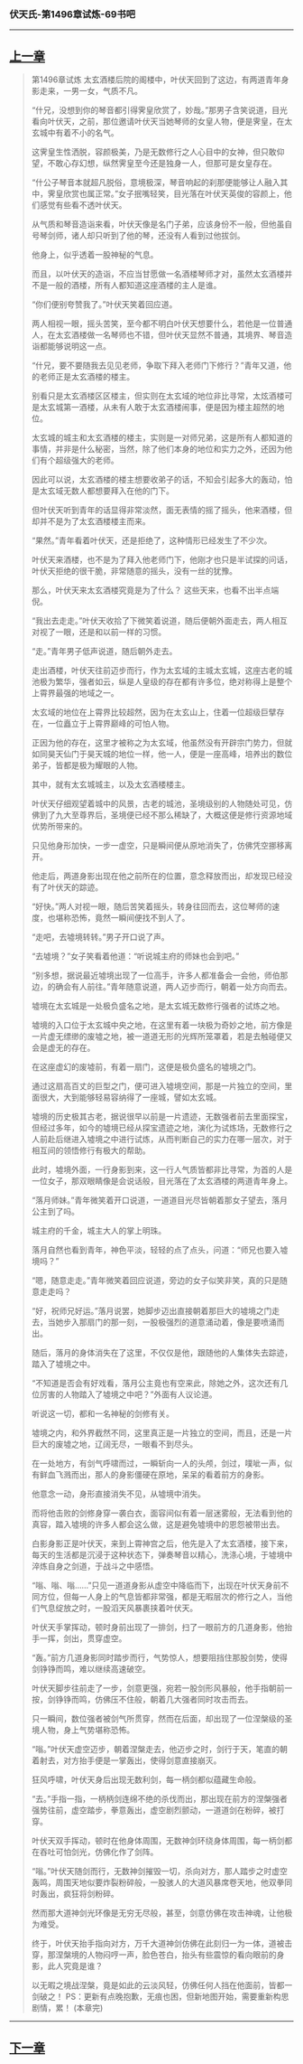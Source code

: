 ### 伏天氏-第1496章试炼-69书吧

--------
[上一章](./13e73ff714ca516fff59eebb3aa16d79.md)
--------


>
>
>
>第1496章试炼
>太玄酒楼后院的阁楼中，叶伏天回到了这边，有两道青年身影走来，一男一女，气质不凡。
>
>“什兄，没想到你的琴音都引得霁皇欣赏了，妙哉。”那男子含笑说道，目光看向叶伏天，之前，那位邀请叶伏天当她琴师的女皇人物，便是霁皇，在太玄城中有着不小的名气。
>
>这霁皇生性洒脱，容颜极美，乃是无数修行之人心目中的女神，但只敢仰望，不敢心存幻想，纵然霁皇至今还是独身一人，但那可是女皇存在。
>
>“什公子琴音本就超凡脱俗，意境极深，琴音响起的刹那便能够让人融入其中，霁皇欣赏也属正常。”女子抿嘴轻笑，目光落在叶伏天英俊的容颜上，他们感觉有些看不透叶伏天。
>
>从气质和琴音造诣来看，叶伏天像是名门子弟，应该身份不一般，但他虽自号琴剑师，诸人却只听到了他的琴，还没有人看到过他拔剑。
>
>他身上，似乎透着一股神秘的气息。
>
>而且，以叶伏天的造诣，不应当甘愿做一名酒楼琴师才对，虽然太玄酒楼并不是一般的酒楼，所有人都知道这座酒楼的主人是谁。
>
>“你们便别夸赞我了。”叶伏天笑着回应道。
>
>两人相视一眼，摇头苦笑，至今都不明白叶伏天想要什么，若他是一位普通人，在太玄酒楼做一名琴师也不错，但叶伏天显然不普通，其境界、琴音造诣都能够说明这一点。
>
>“什兄，要不要随我去见见老师，争取下拜入老师门下修行？”青年又道，他的老师正是太玄酒楼的楼主。
>
>别看只是太玄酒楼区区楼主，但实则在太玄域的地位非比寻常，太炫酒楼可是太玄城第一酒楼，从未有人敢于太玄酒楼闹事，便是因为楼主超然的地位。
>
>太玄城的城主和太玄酒楼的楼主，实则是一对师兄弟，这是所有人都知道的事情，并非是什么秘密，当然，除了他们本身的地位和实力之外，还因为他们有个超级强大的老师。
>
>因此可以说，太玄酒楼的楼主想要收弟子的话，不知会引起多大的轰动，怕是太玄域无数人都想要拜入在他的门下。
>
>但叶伏天听到青年的话显得非常淡然，面无表情的摇了摇头，他来酒楼，但却并不是为了太玄酒楼楼主而来。
>
>“果然。”青年看着叶伏天，还是拒绝了，这种情形已经发生了不少次。
>
>叶伏天来酒楼，也不是为了拜入他老师门下，他刚才也只是半试探的问话，叶伏天拒绝的很干脆，非常随意的摇头，没有一丝的犹豫。
>
>那么，叶伏天来太玄酒楼究竟是为了什么？
>这些天来，也看不出半点端倪。
>
>“我出去走走。”叶伏天收拾了下微笑着说道，随后便朝外面走去，两人相互对视了一眼，还是和以前一样的习惯。
>
>“走。”青年男子低声说道，随后朝外走去。
>
>走出酒楼，叶伏天往前迈步而行，作为太玄域的主城太玄城，这座古老的城池极为繁华，强者如云，纵是人皇级的存在都有许多位，绝对称得上是整个上霄界最强的地域之一。
>
>太玄域的地位在上霄界比较超然，因为在太玄山上，住着一位超级巨擘存在，一位矗立于上霄界巅峰的可怕人物。
>
>正因为他的存在，这里才被称之为太玄域，他虽然没有开辟宗门势力，但就如同昊天仙门于昊天城的地位一样，他一人，便是一座高峰，培养出的数位弟子，皆都是极为耀眼的人物。
>
>其中，就有太玄城城主，以及太玄酒楼楼主。
>
>叶伏天仔细观望着城中的风景，古老的城池，圣境级别的人物随处可见，仿佛到了九大至尊界后，圣境便已经不那么稀缺了，大概这便是修行资源地域优势所带来的。
>
>只见他身形加快，一步一虚空，只是瞬间便从原地消失了，仿佛凭空挪移离开。
>
>他走后，两道身影出现在他之前所在的位置，意念释放而出，却发现已经没有了叶伏天的踪迹。
>
>“好快。”两人对视一眼，随后苦笑着摇头，转身往回而去，这位琴师的速度，也堪称恐怖，竟然一瞬间便找不到人了。
>
>“走吧，去墟境转转。”男子开口说了声。
>
>“去墟境？”女子笑看着他道：“听说城主府的师妹也会到吧。”
>
>“别多想，据说最近墟境出现了一位高手，许多人都准备会一会他，师伯那边，的确会有人前往。”青年随意说道，两人迈步而行，朝着一处方向而去。
>
>墟境在太玄城是一处极负盛名之地，是太玄城无数修行强者的试炼之地。
>
>墟境的入口位于太玄城中央之地，在这里有着一块极为奇妙之地，前方像是一片虚无缥缈的废墟之地，被一道道无形的光辉所笼罩着，若是去触碰便又会是虚无的存在。
>
>在这座虚幻的废墟前，有着一扇门，这便是极负盛名的墟境之门。
>
>通过这扇高百丈的巨型之门，便可进入墟境空间，那是一片独立的空间，里面很大，大到能够轻易容纳得了一座城，譬如太玄城。
>
>墟境的历史极其古老，据说很早以前是一片遗迹，无数强者前去里面探宝，但经过多年，如今的墟境已经从探宝遗迹之地，演化为试炼场，无数修行之人前赴后继进入墟境之中进行试炼，从而判断自己的实力在哪一层次，对于相互间的领悟修行有极大的帮助。
>
>此时，墟境外面，一行身影到来，这一行人气质皆都非比寻常，为首的人是一位女子，那双眼睛像是会说话般，目光落在了太玄酒楼的两道青年身上。
>
>“落月师妹。”青年微笑着开口说道，一道道目光尽皆朝着那女子望去，落月公主到了吗。
>
>城主府的千金，城主大人的掌上明珠。
>
>落月自然也看到青年，神色平淡，轻轻的点了点头，问道：“师兄也要入墟境吗？”
>
>“嗯，随意走走。”青年微笑着回应说道，旁边的女子似笑非笑，真的只是随意走走吗？
>
>“好，祝师兄好运。”落月说罢，她脚步迈出直接朝着那巨大的墟境之门走去，当她步入那扇门的那一刻，一股极强烈的道意涌动着，像是要喷涌而出。
>
>随后，落月的身体消失在了这里，不仅仅是他，跟随他的人集体失去踪迹，踏入了墟境之中。
>
>“不知道是否会有好戏看，落月公主竟也有空来此，除她之外，这次还有几位厉害的人物踏入了墟境之中吧？”外面有人议论道。
>
>听说这一切，都和一名神秘的剑修有关。
>
>墟境之内，和外界截然不同，这里真正是一片独立的空间，而且，还是一片巨大的废墟之地，辽阔无尽，一眼看不到尽头。
>
>在一处地方，有剑气呼啸而过，一瞬斩向一人的头颅，剑过，噗呲一声，似有鲜血飞溅而出，那人的身影僵硬在原地，呆呆的看着前方的身影。
>
>他意念一动，身形直接消失不见，从墟境中消失。
>
>而将他击败的剑修身穿一袭白衣，面容间似有着一层迷雾般，无法看到他的真容，踏入墟境的许多人都会这么做，这是避免墟境中的恩怨被带出去。
>
>白影身影正是叶伏天，来到上霄神宫之后，他先是入了太玄酒楼，接下来，每天的生活都是沉浸于这种状态下，弹奏琴音以精心，洗涤心境，于墟境中淬炼自身之剑道，于战斗之中感悟。
>
>“嗡、嗡、嗡……”只见一道道身影从虚空中降临而下，出现在叶伏天身前不同方位，但每一人身上的气息皆都非常强，都是无暇层次的修行之人，当他们气息绽放之时，一股滔天风暴裹挟着叶伏天。
>
>叶伏天手掌挥动，顿时身前出现了一排剑，扫了一眼前方的几道身影，他抬手一挥，剑出，贯穿虚空。
>
>“轰。”前方几道身影同时踏步而行，气势惊人，想要阻挡住那股剑势，使得剑铮铮而鸣，难以继续高速破空。
>
>叶伏天脚步往前走了一步，剑意更强，宛若一股剑形风暴般，他手指朝前一按，剑铮铮而鸣，仿佛压不住般，朝着几大强者同时攻击而去。
>
>只一瞬间，数位强者被剑气所贯穿，然而在后面，却出现了一位涅槃级的圣境人物，身上气势堪称恐怖。
>
>“嗡。”叶伏天虚空迈步，朝着涅槃走去，他迈步之时，剑行于天，笔直的朝着射去，对方抬手便是一掌轰出，使得剑意直接崩灭。
>
>狂风呼啸，叶伏天身后出现无数利剑，每一柄剑都似蕴藏生命般。
>
>“去。”手指一指，一柄柄剑连绵不绝的杀伐而出，那出现在前方的涅槃强者强势往前，虚空踏步，拳意轰出，虚空剧烈颤动，一道道剑在粉碎，被打穿。
>
>叶伏天双手挥动，顿时在他身体周围，无数神剑环绕身体周围，每一柄剑都在吞吐可怕剑光，仿佛化作了剑阵。
>
>“嗡。”叶伏天随剑而行，无数神剑摧毁一切，杀向对方，那人踏步之时虚空轰鸣，周围天地似要炸裂粉碎般，一股骇人的大道风暴席卷天地，他双拳同时轰出，疯狂将剑粉碎。
>
>然而那大道神剑光环像是无穷无尽般，甚至，剑意仿佛在攻击神魂，让他极为难受。
>
>终于，叶伏天抬手指向对方，万千大道神剑仿佛在此刻归一为一体，道被击穿，那涅槃境的人物闷哼一声，脸色苍白，抬头有些震惊的看向眼前的身影，此人究竟是谁？
>
>以无暇之境战涅槃，竟是如此的云淡风轻，仿佛任何人挡在他面前，皆都一剑破之！
>PS：更新有点晚抱歉，无痕也困，但新地图开始，需要重新构思剧情，累！
>(本章完)
>
>

--------
[下一章](./c977bdf20b1d99c727fe235685151efc.md)
--------
